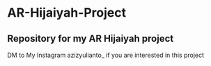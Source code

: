 # AR-Hijaiyah-Project
Repository for my AR Hijaiyah project
-
DM to My Instagram azizyulianto_ if you are interested in this project
